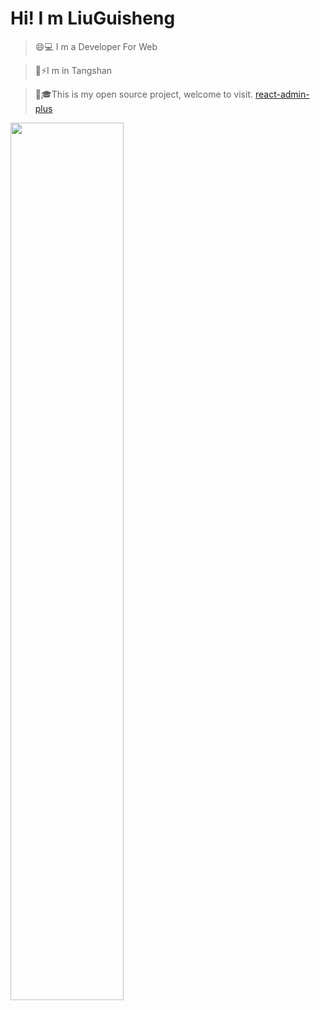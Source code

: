 # Hi! I m LiuGuisheng

> 😄💻  I m a Developer For Web

> 👋⚡I m in Tangshan

> 🤔🎓This is my open source project, welcome to visit. [react-admin-plus](https://github.com/qisi007/react-admin-plus)


<img width="60%" src="https://github-readme-stats.vercel.app/api?username=qisi007&show_icons=true&theme=tokyonight" />

